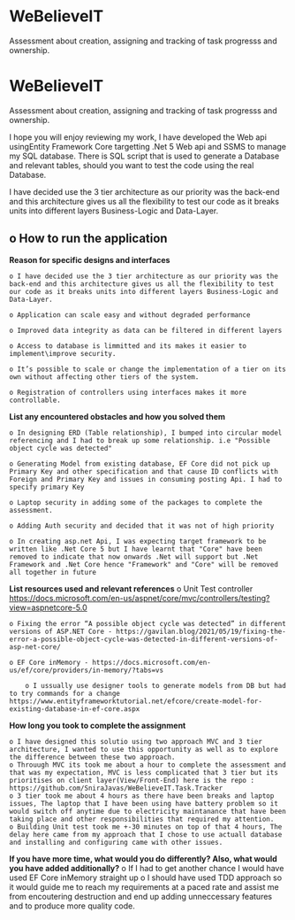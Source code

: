 # WeBelieveIT
Assessment about creation, assigning and tracking of task progresss and ownership.

# WeBelieveIT
Assessment about creation, assigning and tracking of task progresss and ownership.

I hope you will enjoy reviewing my work, I have developed the Web api usingEntity Framework Core targetting .Net 5 Web api and SSMS to manage my SQL database. There is SQL script that is used to generate a Database and relevant tables, should you want to test the code using the real Database.

I have decided use the 3 tier architecture as our priority was the back-end and this architecture gives us all the flexibility to test our code as it breaks units into different layers Business-Logic and Data-Layer.

o How to run the application
  -  


 **Reason for specific designs and interfaces**

   
  	o I have decided use the 3 tier architecture as our priority was the back-end and this architecture gives us all the flexibility to test our code as it breaks units into different layers Business-Logic and Data-Layer.
	
  	o Application can scale easy and without degraded performance
	
  	o Improved data integrity as data can be filtered in different layers
	
  	o Access to database is limmitted and its makes it easier to implement\improve security.
	
  	o It’s possible to scale or change the implementation of a tier on its own without affecting other tiers of the system.
	
  	o Registration of controllers using interfaces makes it more controllable.

  
**List any encountered obstacles and how you solved them**

	o In designing ERD (Table relationship), I bumped into circular model referencing and I had to break up some relationship. i.e "Possible object cycle was detected"
	
	o Generating Model from existing database, EF Core did not pick up Primary Key and other specification and that cause ID conflicts with Foreign and Primary Key and issues in consuming posting Api. I had to specify primary Key
	
	o Laptop security in adding some of the packages to complete the assessment.
	
	o Adding Auth security and decided that it was not of high priority
	
	o In creating asp.net Api, I was expecting target framework to be written like .Net Core 5 but I have learnt that "Core" have been removed to indicate that now onwards .Net will support but .Net Framework and .Net Core hence "Framework" and "Core" will be removed all together in future 
	

**List resources used and relevant references**
	o Unit Test controller https://docs.microsoft.com/en-us/aspnet/core/mvc/controllers/testing?view=aspnetcore-5.0
	
	o Fixing the error “A possible object cycle was detected” in different versions of ASP.NET Core - https://gavilan.blog/2021/05/19/fixing-the-error-a-possible-object-cycle-was-detected-in-different-versions-of-asp-net-core/
	
	o EF Core inMemory - https://docs.microsoft.com/en-us/ef/core/providers/in-memory/?tabs=vs
	
        o I ussually use designer tools to generate models from DB but had to try commands for a change https://www.entityframeworktutorial.net/efcore/create-model-for-existing-database-in-ef-core.aspx
	

**How long you took to complete the assignment**

	o I have designed this solutio using two approach MVC and 3 tier architecture, I wanted to use this opportunity as well as to explore the difference between these two approach.
	o Throuugh MVC its took me about a hour to complete the assessment and that was my expectation, MVC is less complicated that 3 tier but its prioritises on client layer(View/Front-End) here is the repo : https://github.com/SniraJavas/WeBelieveIT.Task.Tracker
	o 3 tier took me about 4 hours as there have been breaks and laptop issues, The laptop that I have been using have battery problem so it would switch off anytime due to electricity maintanance that have been taking place and other responsibilities that required my attention.
	o Building Unit test took me +-30 minutes on top of that 4 hours, The delay here came from my approach that I chose to use actuall database and installing and configuring came with other issues. 
	
 **If you have more time, what would you do differently? Also, what would you have 
added additionally?**
	o If I had to get another chance I would have used EF Core inMemory straight up
	o I should have used TDD approach so it would guide me to reach my requirements at a paced rate and assist me from encoutering destruction and end up adding unneccessary features and to produce more quality code.
